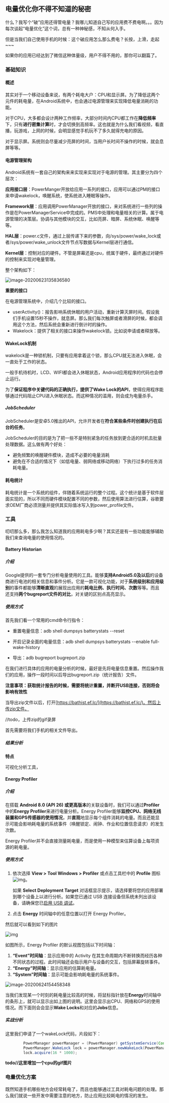## 电量优化你不得不知道的秘密

什么？我写个“破”应用还得管电量？我哪儿知道自己写的应用费不费电啊。。。因为每次谈起“电量优化”这个词，总有一种神秘感，不知从何入手。

但是当我们自己使用手机的时候：这个破应用怎么那么费电？长按，上滑，走起~~~

如果你的应用已经达到了微信这种体量级，用户不得不用的，那你可以翻篇了。

### 基础知识

#### 概述

其实对于一个移动设备来说，有两个耗电大户：CPU和显示屏。为了降低这两个元件的耗电量，在Android系统中，也会通过电源管理来实现降低电量消耗的功能。

对于CPU，大多都会设计两种工作频率，大部分时间内CPU都工作在**降低频率**下，只有**进行密集计算**时，才会切换到高频率。这也就是为什么我们看视频，看直播，玩游戏，上网的时候，会明显感觉手机玩不了多久就得充电的原因。

对于显示屏。系统则会尽量减少亮屏的时间，当用户长时间不操作的时候，就会息屏等等。

#### 电源管理架构

Android系统有一套自己的架构来来实现来实现对于电源的管理。其主要分为四个层次：

**应用接口层**：PowerManger开放给应用一系列的接口，应用可以通过PM的接口来申请wakelock，唤醒系统，使系统进入睡眠等操作。

**Framework层**：应用调用PowerManager开放的接口，来对系统进行一些列的操作是在PowerManagerService中完成的。PMS中处理和电量相关的计算。属于电源管理的决策层。协调与其他模块的交互，比如亮屏、暗屏、系统休眠、唤醒等等。

**HAL层**：power.c文件，通过上层传递下来的参数，向/sys/power/wake_lock或者/sys/power/wake_unlock文件节点写数据与Kernel层进行通信。

**Kernel层**：控制对应的硬件。不管是屏幕还是cpu，统属于硬件，最终通过对硬件的控制来实现对电量管理。

整个架构如下：

![image-20200623135836580](C:\Users\wu\AppData\Roaming\Typora\typora-user-images\image-20200623135836580.png)

**重要的接口**

在电源管理系统中，介绍几个比较的接口。

* userActivity()：报告影响系统休眠的用户活动，重新计算灭屏时间。假设我们手机设置15秒不操作，就息屏。那么我们每次触屏或者滑屏的时候，都会调用这个方法，然后系统会重新进行倒计时的操作。
* Wakelock：提供了相关的接口来操作wakelock锁。比如说申请或者释放等。

#### WakeLock机制

wakelock是一种锁机制，只要有应用拿着这个锁，那么CPU就无法进入休眠，会一直处于工作的状态。

一般手机待机时，LCD、WIFI都会进入休眠状态，Android应用程序的代码也会停止运行。

为了**保证程序中关键代码的正确执行，提供了Wake Lock的API**，使得应用程序能够通过代码阻止CPU进入休眠状态。而这种情况的滥用，则会成为电量杀手。

##### JobScheduler

JobScheduler是安卓5.0推出的API，允许开发者在**符合某些条件时创建执行在后台的任务**。

JobScheduler的目的是为了把一些不是特别紧急的任务放到更合适的时机去批量处理数据。这么做有两个好处：

* 避免频繁的唤醒硬件模块，造成不必要的电量消耗
* 避免在不合适的情况下（如低电量、弱网络或移动网络）下执行过多的任务消耗电量。

#### 耗电统计

耗电统计是一个系统的组件，伴随着系统运行的整个过程。这个统计是基于软件层面实现的，所以不同而硬件模块配置不同的参数，然后使用算法进行估算，谷歌要求OEM厂商必须测量并提供其实际值冰写入到power_profile文件。

### 工具

叨叨那么多，那么我怎么知道我的应用耗电多少啊？其实还是有一些功能能够辅助我们来查询电量的使用情况的。

#### Battery Historian

##### 介绍

Google提供的一套专门分析电量使用的工具。能够**支持Android5.0及以后**的设备商进行电池的相关信息和事件分析。它是一款可视化功能，对于**系统级别和应用级别**的事件都能够**清晰直观**的展现出应用的**耗电比例、执行时间、次数**等等。而且 还支持**两个bugreport文件的对比**，对关键的区别点高亮显示。

##### 使用方式

首先我们看一个常用的cmd命令行指令： 

* 重置电量信息：adb shell dumpsys batterystats --reset

* 开启记录全面的电量信息：adb shell dumpsys batterystats --enable full-wake-history

* 导出：adb bugreport bugreport.zip

在我们进行具体的应用的电量分析的时候，最好是先将电量信息重置。然后操作我们的应用，操作一段时间以后导出bugreport.zip（统计报告）文件。

**注意事项：获取统计报告的时候，需要将统计重置，并断开USB连接，否则将会影响有效性**

当导出zip文件以后，打开[https://bathist.ef.lc/](https://bathist.ef.lc/)。然后上传zip文件。

//todo，上传zip的gif录屏



首先需要将我们手机的相关文件导出。

##### 结果分析

**特点**

可视化分析工具，

#### Energy Profiler

##### 介绍

在搭载 **Android 8.0 (API 26) 或更高版本**的关联设备时，我们可以通过**Profiler**中的**Energy Profiler**来进行电量分析。Energy Profiler能够**监控CPU、网络无线装置和GPS传感器的使用情况**，并**直观**地显示每个组件消耗的电量。而且还能显示可能会影响耗电量的系统事件（唤醒锁定、闹钟、作业和位置信息请求）的发生次数。

Energy Profiler并不会直接测量耗电量，而是使用一种模型来估算设备上每项资源的耗电量。

##### 使用方式

1. 依次选择 **View > Tool Windows > Profiler** 或点击工具栏中的 **Profile** 图标 ![img](https://developer.android.google.cn/studio/images/buttons/toolbar-android-profiler.png)。

   如果 **Select Deployment Target** 对话框显示提示，请选择要将您的应用部署到哪个设备上以进行分析。如果您已通过 USB 连接设备但系统未列出该设备，请确保您已[启用 USB 调试](https://developer.android.google.cn/studio/debug/dev-options#enable)。

2. 点击 **Energy** 时间轴中的任意位置以打开 Energy Profiler。

然后就可以看到如下的图片

![img](http://cdn.qiniu.kailaisii.com/typora/202006/24/161856-5340.png)

如图所示，Energy Profiler 的默认视图包括以下时间轴：

1. **“Event”时间轴**：显示应用中的 Activity 在其生命周期内不断转换而经历各种不同状态的过程。此时间轴还会指示用户与设备的交互，包括屏幕旋转事件。
2. **“Energy”时间轴**：显示应用的估算耗电量。
3. **“System”时间轴**：显示可能会影响耗电量的系统事件。

![image-20200624154458348](http://cdn.qiniu.kailaisii.com/typora/202006/24/154459-592577.png)

当我们发现某一个时刻的耗电量比较高的时候，将鼠标指针放在**Energy**时间轴中的条形上，就可以显示出如上图的说明。这里会显示出CPU、网络和GPS的使用情况。而下面则会会显示**Wake Locks**和对应的**Jobs**信息。

##### 实战分析

这里我们申请了一个wakeLock代码，片段如下：

```java
        PowerManager powerManager = (PowerManager) getSystemService(Context.POWER_SERVICE);
        PowerManager.WakeLock lock = powerManager.newWakeLock(PowerManager.PARTIAL_WAKE_LOCK, "test");
        lock.acquire(16 * 1000);
```

**todo//这里增加一个cpu的gif图片**



### 电量优化方案

既然知道手机哪些地方会经常耗电了，而且也能够通过工具对耗电问题的处理。那么我们就说一些开发中需要注意的地方，防止应用比较耗电的情况的发生。